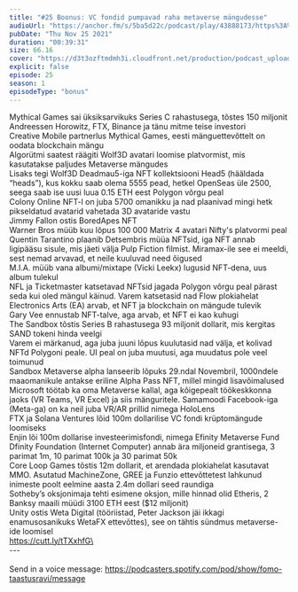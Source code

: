 ```yaml
---
title: "#25 Boonus: VC fondid pumpavad raha metaverse mängudesse"
audioUrl: "https://anchor.fm/s/5ba5d22c/podcast/play/43888173/https%3A%2F%2Fd3ctxlq1ktw2nl.cloudfront.net%2Fstaging%2F2021-10-25%2F441b993c-4a39-857e-05f9-ebdebb0dca77.m4a"
pubDate: "Thu Nov 25 2021"
duration: "00:39:31"
size: 66.16 
cover: "https://d3t3ozftmdmh3i.cloudfront.net/production/podcast_uploaded_episode400/15275939/15275939-1637827851321-11babdcca73ac.jpg"
explicit: false
episode: 25
season: 1
episodeType: "bonus"
---
```


Mythical Games sai üksiksarvikuks Series C rahastusega, tõstes 150 miljonit Andreessen Horowitz, FTX, Binance ja tänu mitme teise investori\
Creative Mobile partnerlus Mythical Games, eesti mänguettevõttelt on oodata blockchain mängu\
Algorütmi saatest räägiti Wolf3D avatari loomise platvormist, mis kasutatakse paljudes Metaverse mängudes\
Lisaks tegi Wolf3D Deadmau5-iga NFT kollektsiooni Head5 (hääldada “heads”), kus kokku saab olema 5555 pead, hetkel OpenSeas üle 2500, seega saab ise uusi luua 0.15 ETH eest Polygon võrgu peal\
Colony Online NFT-l on juba 5700 omanikku ja nad plaanivad mingi hetk pikseldatud avatarid vahetada 3D avataride vastu\
Jimmy Fallon ostis BoredApes NFT\
Warner Bros müüb kuu lõpus 100 000 Matrix 4 avatari Nifty's platvormi peal\
Quentin Tarantino plaanib Detsembris müüa NFTsid, iga NFT annab ligipääsu sisule, mis jäeti välja Pulp Fiction filmist. Miramax-ile see ei meeldi, sest nemad arvavad, et neile kuuluvad need õigused\
M.I.A. müüb vana albumi/mixtape (Vicki Leekx) lugusid NFT-dena, uus album tulekul\
NFL ja Ticketmaster katsetavad NFTsid jagada Polygon võrgu peal pärast seda kui oled mängul käinud. Varem katsetasid nad Flow plokiahelat\
Electronics Arts (EA) arvab, et NFT ja blockchain on mängude tulevik\
Gary Vee ennustab NFT-talve, aga arvab, et NFT ei kao kuhugi\
The Sandbox tõstis Series B rahastusega 93 miljonit dollarit, mis kergitas SAND tokeni hinda veelgi\
Varem ei märkanud, aga juba juuni lõpus kuulutasid nad välja, et kolivad NFTd Polygoni peale. UI peal on juba muutusi, aga muudatus pole veel toimunud\
Sandbox Metaverse alpha lanseerib lõpuks 29.ndal Novembril, 1000ndele maaomanikule antakse eriline Alpha Pass NFT, millel mingid lisavõimalused\
Microsoft töötab ka oma Metaverse kallal, aga kõigepealt töökeskkonna jaoks (VR Teams, VR Excel) ja siis mänguritele. Samamoodi Facebook-iga (Meta-ga) on ka neil juba VR/AR prillid nimega HoloLens\
FTX ja Solana Ventures lõid 100m dollarilise VC fondi krüptomängude loomiseks\
Enjin lõi 100m dollarise investeerimisfondi, nimega Efinity Metaverse Fund\
Dfinity Foundation (Internet Computer) annab ära miljoneid grantisega, 3 parimat 1m, 10 parimat 100k ja 30 parimat 50k\
Core Loop Games tõstis 12m dollarit, et arendada plokiahelat kasutavat MMO. Asutatud MachineZone, GREE ja Funzio ettevõttetest lahkunud inimeste poolt eelmine aasta 2.4m dollari seed raundiga\
Sotheby’s oksjonimaja tehti esimene oksjon, mille hinnad olid Etheris, 2 Banksy maaili müüdi 3100 ETH eest ($12 miljonit)\
Unity ostis Weta Digital (tööriistad, Peter Jackson jäi ikkagi enamusosanikuks WetaFX ettevõttes), see on tähtis sündmus metaverse-ide loomisel\
https://cutt.ly/tTXxhfG\
\
--- \
\
Send in a voice message: https://podcasters.spotify.com/pod/show/fomo-taastusravi/message